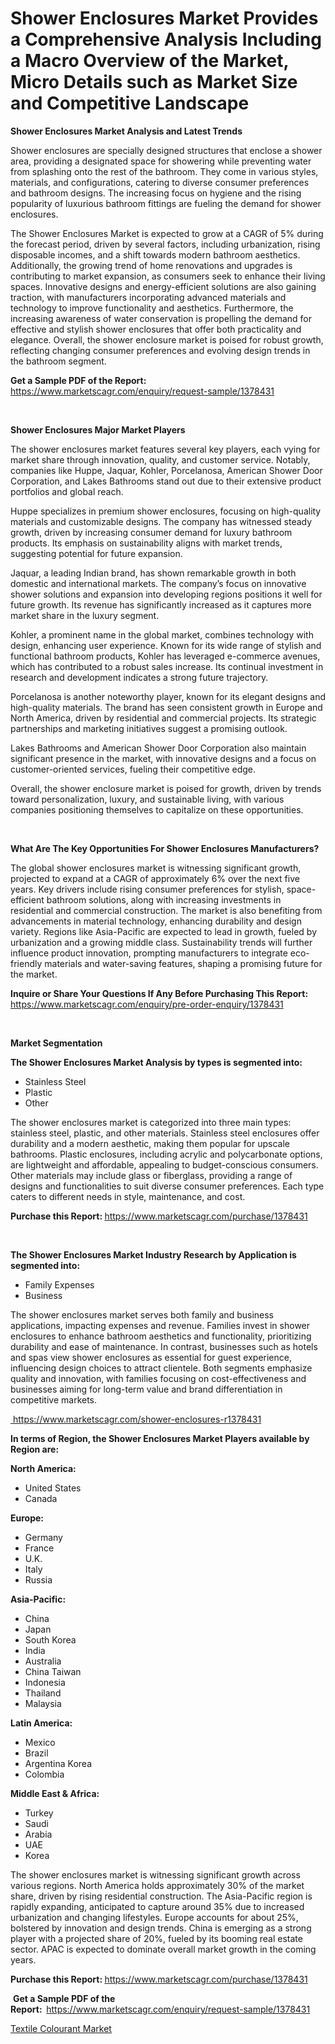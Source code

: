 <p><h1>Shower Enclosures Market Provides a Comprehensive Analysis Including a Macro Overview of the Market, Micro Details such as Market Size and Competitive Landscape</h1></p><p><strong>Shower Enclosures Market Analysis and Latest Trends</strong></p>
<p><p>Shower enclosures are specially designed structures that enclose a shower area, providing a designated space for showering while preventing water from splashing onto the rest of the bathroom. They come in various styles, materials, and configurations, catering to diverse consumer preferences and bathroom designs. The increasing focus on hygiene and the rising popularity of luxurious bathroom fittings are fueling the demand for shower enclosures.</p><p>The Shower Enclosures Market is expected to grow at a CAGR of 5% during the forecast period, driven by several factors, including urbanization, rising disposable incomes, and a shift towards modern bathroom aesthetics. Additionally, the growing trend of home renovations and upgrades is contributing to market expansion, as consumers seek to enhance their living spaces. Innovative designs and energy-efficient solutions are also gaining traction, with manufacturers incorporating advanced materials and technology to improve functionality and aesthetics. Furthermore, the increasing awareness of water conservation is propelling the demand for effective and stylish shower enclosures that offer both practicality and elegance. Overall, the shower enclosure market is poised for robust growth, reflecting changing consumer preferences and evolving design trends in the bathroom segment.</p></p>
<p><strong>Get a Sample PDF of the Report:&nbsp;</strong> <a href="https://www.marketscagr.com/enquiry/request-sample/1378431?utm_campaign=2653&utm_medium=2&utm_source=Github&utm_content=ia&utm_term=31032025&utm_id=shower-enclosures">https://www.marketscagr.com/enquiry/request-sample/1378431</a></p>
<p>&nbsp;</p>
<p><strong>Shower Enclosures Major Market Players</strong></p>
<p><p>The shower enclosures market features several key players, each vying for market share through innovation, quality, and customer service. Notably, companies like Huppe, Jaquar, Kohler, Porcelanosa, American Shower Door Corporation, and Lakes Bathrooms stand out due to their extensive product portfolios and global reach.</p><p>Huppe specializes in premium shower enclosures, focusing on high-quality materials and customizable designs. The company has witnessed steady growth, driven by increasing consumer demand for luxury bathroom products. Its emphasis on sustainability aligns with market trends, suggesting potential for future expansion.</p><p>Jaquar, a leading Indian brand, has shown remarkable growth in both domestic and international markets. The company’s focus on innovative shower solutions and expansion into developing regions positions it well for future growth. Its revenue has significantly increased as it captures more market share in the luxury segment.</p><p>Kohler, a prominent name in the global market, combines technology with design, enhancing user experience. Known for its wide range of stylish and functional bathroom products, Kohler has leveraged e-commerce avenues, which has contributed to a robust sales increase. Its continual investment in research and development indicates a strong future trajectory.</p><p>Porcelanosa is another noteworthy player, known for its elegant designs and high-quality materials. The brand has seen consistent growth in Europe and North America, driven by residential and commercial projects. Its strategic partnerships and marketing initiatives suggest a promising outlook.</p><p>Lakes Bathrooms and American Shower Door Corporation also maintain significant presence in the market, with innovative designs and a focus on customer-oriented services, fueling their competitive edge.</p><p>Overall, the shower enclosure market is poised for growth, driven by trends toward personalization, luxury, and sustainable living, with various companies positioning themselves to capitalize on these opportunities.</p></p>
<p>&nbsp;</p>
<p><strong>What Are The Key Opportunities For Shower Enclosures Manufacturers?</strong></p>
<p><p>The global shower enclosures market is witnessing significant growth, projected to expand at a CAGR of approximately 6% over the next five years. Key drivers include rising consumer preferences for stylish, space-efficient bathroom solutions, along with increasing investments in residential and commercial construction. The market is also benefiting from advancements in material technology, enhancing durability and design variety. Regions like Asia-Pacific are expected to lead in growth, fueled by urbanization and a growing middle class. Sustainability trends will further influence product innovation, prompting manufacturers to integrate eco-friendly materials and water-saving features, shaping a promising future for the market.</p></p>
<p><strong>Inquire or Share Your Questions If Any Before Purchasing This Report:</strong> <a href="https://www.marketscagr.com/enquiry/pre-order-enquiry/1378431?utm_campaign=2653&utm_medium=2&utm_source=Github&utm_content=ia&utm_term=31032025&utm_id=shower-enclosures">https://www.marketscagr.com/enquiry/pre-order-enquiry/1378431</a></p>
<p>&nbsp;</p>
<p><strong>Market Segmentation</strong></p>
<p><strong>The Shower Enclosures Market Analysis by types is segmented into:</strong></p>
<p><ul><li>Stainless Steel</li><li>Plastic</li><li>Other</li></ul></p>
<p><p>The shower enclosures market is categorized into three main types: stainless steel, plastic, and other materials. Stainless steel enclosures offer durability and a modern aesthetic, making them popular for upscale bathrooms. Plastic enclosures, including acrylic and polycarbonate options, are lightweight and affordable, appealing to budget-conscious consumers. Other materials may include glass or fiberglass, providing a range of designs and functionalities to suit diverse consumer preferences. Each type caters to different needs in style, maintenance, and cost.</p></p>
<p><strong>Purchase this Report:&nbsp;</strong><a href="https://www.marketscagr.com/purchase/1378431?utm_campaign=2653&utm_medium=2&utm_source=Github&utm_content=ia&utm_term=31032025&utm_id=shower-enclosures">https://www.marketscagr.com/purchase/1378431</a></p>
<p>&nbsp;</p>
<p><strong>The Shower Enclosures Market Industry Research by Application is segmented into:</strong></p>
<p><ul><li>Family Expenses</li><li>Business</li></ul></p>
<p><p>The shower enclosures market serves both family and business applications, impacting expenses and revenue. Families invest in shower enclosures to enhance bathroom aesthetics and functionality, prioritizing durability and ease of maintenance. In contrast, businesses such as hotels and spas view shower enclosures as essential for guest experience, influencing design choices to attract clientele. Both segments emphasize quality and innovation, with families focusing on cost-effectiveness and businesses aiming for long-term value and brand differentiation in competitive markets.</p></p>
<p><a href="https://www.marketscagr.com/shower-enclosures-r1378431?utm_campaign=2653&utm_medium=2&utm_source=Github&utm_content=ia&utm_term=31032025&utm_id=shower-enclosures">&nbsp;https://www.marketscagr.com/shower-enclosures-r1378431</a></p>
<p><strong>In terms of Region, the Shower Enclosures Market Players available by Region are:</strong></p>
<p>
    <p> <strong> North America: </strong>
        <ul>
            <li>United States</li>
            <li>Canada</li>
        </ul>
        </p> 
    <p> <strong> Europe: </strong>
        <ul>
            <li>Germany</li>
            <li>France</li>
            <li>U.K.</li>
            <li>Italy</li>
            <li>Russia</li>
        </ul>
        </p> 
    <p> <strong> Asia-Pacific: </strong>
        <ul>
            <li>China</li>
            <li>Japan</li>
            <li>South Korea</li>
            <li>India</li>
            <li>Australia</li>
            <li>China Taiwan</li>
            <li>Indonesia</li>
            <li>Thailand</li>
            <li>Malaysia</li>
        </ul>
        </p> 
    <p> <strong> Latin America: </strong>
        <ul>
            <li>Mexico</li>
            <li>Brazil</li>
            <li>Argentina Korea</li>
            <li>Colombia</li>
        </ul>
        </p> 
    <p> <strong> Middle East & Africa: </strong>
        <ul>
            <li>Turkey</li>
            <li>Saudi</li>
            <li>Arabia</li>
            <li>UAE</li>
            <li>Korea</li>
        </ul>
    </p>
    </p>
<p><p>The shower enclosures market is witnessing significant growth across various regions. North America holds approximately 30% of the market share, driven by rising residential construction. The Asia-Pacific region is rapidly expanding, anticipated to capture around 35% due to increased urbanization and changing lifestyles. Europe accounts for about 25%, bolstered by innovation and design trends. China is emerging as a strong player with a projected share of 20%, fueled by its booming real estate sector. APAC is expected to dominate overall market growth in the coming years.</p></p>
<p><strong>Purchase this Report: </strong><a href="https://www.marketscagr.com/purchase/1378431?utm_campaign=2653&utm_medium=2&utm_source=Github&utm_content=ia&utm_term=31032025&utm_id=shower-enclosures">https://www.marketscagr.com/purchase/1378431</a></p>
<p>&nbsp;<strong>Get a Sample PDF of the Report:&nbsp;&nbsp;</strong><a href="https://www.marketscagr.com/enquiry/request-sample/1378431?utm_campaign=2653&utm_medium=2&utm_source=Github&utm_content=ia&utm_term=31032025&utm_id=shower-enclosures">https://www.marketscagr.com/enquiry/request-sample/1378431</a></p>
<p><strong></strong></p>
<p><p><a href="https://github.com/tashiafun920/Market-Research-Report-List-1/blob/main/textile-colourant-market.md?utm_campaign=2653&utm_medium=2&utm_source=Github&utm_content=ia&utm_term=31032025&utm_id=shower-enclosures">Textile Colourant Market</a></p></p>